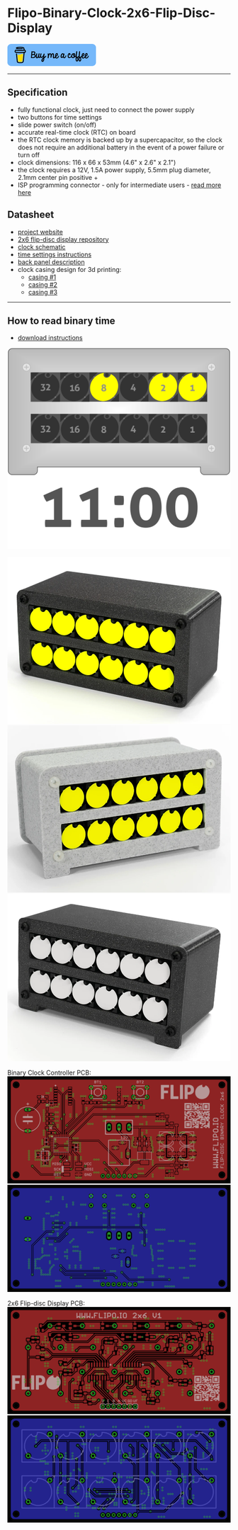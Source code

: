 # Flipo-Binary-Clock-2x6-Flip-Disc-Display
<a href="https://www.buymeacoffee.com/marcinsaj"><img src="https://github.com/marcinsaj/marcinsaj/blob/main/Buy-me-a-coffee.png" /></a>

---
## Specification
- fully functional clock, just need to connect the power supply
- two buttons for time settings
- slide power switch (on/off)
- accurate real-time clock (RTC) on board
- the RTC clock memory is backed up by a supercapacitor, so the clock does not require an additional battery in the event of a power failure or turn off
- clock dimensions: 116 x 66 x 53mm (4.6" x 2.6" x 2.1")
- the clock requires a 12V, 1.5A power supply, 5.5mm plug diameter, 2.1mm center pin positive +
- ISP programming connector - only for intermediate users - [read more here](https://github.com/marcinsaj/Flipo-Binary-Clock-2x6-Flip-Disc-Display/blob/main/datasheet/how-to-update-code.md)

## Datasheet
  - [project website](https://flipo.io/project/flip-disc-binary-clock/)
  - [2x6 flip-disc display repository](https://github.com/marcinsaj/Flipo-2x6-Flip-Disc-Display)
  - [clock schematic](https://github.com/marcinsaj/Flipo-Binary-Clock-2x6-Flip-Disc-Display/raw/main/datasheet/Flip-disc-2x6-Binary-Clock-Schematic.pdf)
  - [time settings instructions](https://github.com/marcinsaj/Flipo-Binary-Clock-2x6-Flip-Disc-Display/raw/main/datasheet/Time-Settings-2x6-Flip-disc-Binary-Clock.pdf)
  - [back panel description](https://github.com/marcinsaj/Flipo-Binary-Clock-2x6-Flip-Disc-Display/raw/main/datasheet/Back-Panel-2x6-Flip-disc-Binary-Clock.pdf)
  - clock casing design for 3d printing: 
    - [casing #1](https://www.printables.com/model/1025287-no1-3d-printed-casing-for-flip-disc-binary-clock)
    - [casing #2](https://www.printables.com/model/1025303-no2-3d-printed-casing-for-flip-disc-binary-clock)
    - [casing #3](https://www.printables.com/model/1027025-no3-3d-printed-casing-for-flip-disc-binary-clock)
    
---

## How to read binary time
- [download instructions](https://github.com/marcinsaj/Flipo-Binary-Clock-2x6-Flip-Disc-Display/raw/main/datasheet/How-to-Read-2x6-Flip-disc-Binary-Clock.pdf)
  
![How to read binary time](https://github.com/marcinsaj/Flipo-Binary-Clock-2x6-Flip-Disc-Display/blob/main/extras/How-to-Read-2x6-Flip-disc-Binary-Clock-Time.gif)

![#1 Clock Casing](https://github.com/marcinsaj/Flipo-Binary-Clock-2x6-Flip-Disc-Display/blob/main/extras/01-3D-Printed-Casing-for-Flip-disc-Binary-Clock.webp)
![#2 Clock Casing](https://github.com/marcinsaj/Flipo-Binary-Clock-2x6-Flip-Disc-Display/blob/main/extras/02-3D-Printed-Casing-for-Flip-disc-Binary-Clock.webp)
![#3 Clock Casing](https://github.com/marcinsaj/Flipo-Binary-Clock-2x6-Flip-Disc-Display/blob/main/extras/03-3D-Printed-Casing-for-Flip-disc-Binary-Clock.webp)

Binary Clock Controller PCB:
![Binary Clock Controller PCB](https://github.com/marcinsaj/Flipo-Binary-Clock-2x6-Flip-Disc-Display/blob/main/extras/top-binary-clock-2x6-flip-disc-display-pcb.png)
![Binary Clock Controller PCB](https://github.com/marcinsaj/Flipo-Binary-Clock-2x6-Flip-Disc-Display/blob/main/extras/bottom-binary-clock-2x6-flip-disc-display-pcb.png)

2x6 Flip-disc Display PCB:
![2x6 Flip-disc Display PCB](https://github.com/marcinsaj/Flipo-Binary-Clock-2x6-Flip-Disc-Display/blob/main/extras/top-2x6-flip-disc-display-pcb.png)
![2x6 Flip-disc Display PCB](https://github.com/marcinsaj/Flipo-Binary-Clock-2x6-Flip-Disc-Display/blob/main/extras/bottom-2x6-flip-disc-display-pcb.png)
